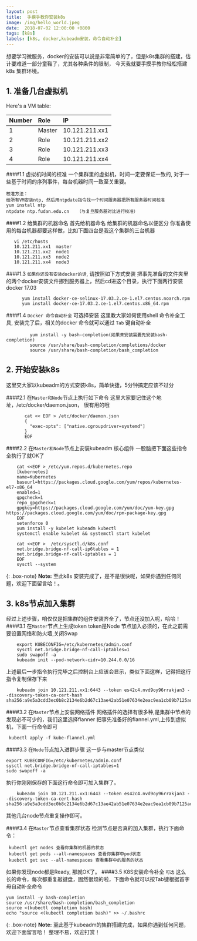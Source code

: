 ```yaml
---
layout: post
title:  手摸手教你安装k8s
image: /img/hello_world.jpeg
date:  2018-07-02 12:00:00 +0800  
tags: [k8s]
labels: [k8s, docker,kubeadm安装，命令自动补全]
---
```

想要学习微服务，docker的安装可以说是非常简单的了，但是k8s集群的搭建，估计要难道一部分童鞋了，尤其各种条件的限制，
今天我就要手摸手教你轻松搭建k8s 集群环境。

## 1. 准备几台虚拟机
Here's a VM table:

| Number | Role | IP |
| :------ |:--- | :--- |
| 1 | Master | 10.121.211.xx1 |
| 2 | Role | 10.121.211.xx2 |
| 3 | Role | 10.121.211.xx3 |
| 4 | Role | 10.121.211.xx4 |

####1.1 虚拟机时间的校准
  一个集群里的虚拟机，时间一定要保证一致的, 对于一些基于时间的序列事件，每台机器时间一致至关重要。  
  
  ~~~
  校准方法： 
  给所有VM安装ntp, 然后用ntpdate指令找一个时间服务器把所有服务器时间校准
  yum install ntp
  ntpdate ntp.fudan.edu.cn   （与复旦服务器对比进行校准）
  ~~~
####1.2 给集群的机器命名
  首先给机器命名 给集群的机器命名以便区分 你准备使用的每台机器都要这样做，比如下面四台是我这个集群的三台机器

~~~
   vi /etc/hosts
   10.121.211.xx1  master
   10.121.211.xx2  node1
   10.121.211.xx3  node2
   10.121.211.xx4  node3
~~~ 

####1.3 `如果你还没有安装docker的话`, 请按照如下方式安装
   把事先准备的文件夹里的两个docker安装文件挪到服务器上，然后cd进这个目录，执行下面两行安装docker 17.03
~~~
      yum install docker-ce-selinux-17.03.2.ce-1.el7.centos.noarch.rpm
      yum install docker-ce-17.03.2.ce-1.el7.centos.x86_64.rpm
~~~ 
   
####1.4 `Docker 命令自动补全` 可选择安装
   这里教大家如何使用shell 命令补全工具, 安装完了后，相关的docker 命令就可以通过 `Tab` 键自动补全
~~~
         yum install -y bash-completion(如果未安装需要先安装bash-completion)
         source /usr/share/bash-completion/completions/docker
         source /usr/share/bash-completion/bash_completion
~~~ 
## 2. 开始安装k8s
   这里交大家以kubeadm的方式安装k8s，简单快捷，5分钟搞定应该不过分     
   
####2.1  在`Master和Node`节点上执行如下命令
    这里大家要记住这个地址，/etc/docker/daemon.json， 很有用的哦
~~~
       cat << EOF > /etc/docker/daemon.json
       {
         "exec-opts": ["native.cgroupdriver=systemd"]
       }
       EOF
~~~ 
     
####2.2  在`Master和Node`节点上安装kubeadm 核心组件
   一股脑把下面这些指令全执行了就OK了

~~~
    cat <<EOF > /etc/yum.repos.d/kubernetes.repo
    [kubernetes]
    name=Kubernetes
    baseurl=https://packages.cloud.google.com/yum/repos/kubernetes-el7-x86_64
    enabled=1
    gpgcheck=1
    repo_gpgcheck=1
    gpgkey=https://packages.cloud.google.com/yum/doc/yum-key.gpg https://packages.cloud.google.com/yum/doc/rpm-package-key.gpg
    EOF
    setenforce 0
    yum install -y kubelet kubeadm kubectl
    systemctl enable kubelet && systemctl start kubelet
    
    cat <<EOF >  /etc/sysctl.d/k8s.conf
    net.bridge.bridge-nf-call-ip6tables = 1
    net.bridge.bridge-nf-call-iptables = 1
    EOF
    sysctl --system
~~~ 
   {: .box-note}
   **Note:** 至此k8s 安装完成了，是不是很快呢，如果你遇到任何问题，欢迎下面留言哈！。
   
## 3. k8s节点加入集群
   经过上述步骤，咱仅仅是把集群的组件安装齐全了，节点还没加入呢，哈哈！
####3.1  在`Master`节点上生成token
   token是Node 节点加入必须的，在此之前需要设置网络和防火墙,关闭Swap
~~~
    export KUBECONFIG=/etc/kubernetes/admin.conf
    sysctl net.bridge.bridge-nf-call-iptables=1
    sudo swapoff -a
    kubeadm init --pod-network-cidr=10.244.0.0/16
~~~
      
   上述最后一步指令执行完毕之后控制台上应该会显示，类似下面这样，记得把这行指令复制保存下来 
~~~
    kubeadm join 10.121.211.xx1:6443 --token es42c4.nvd9oy96rrakjan3 --discovery-token-ca-cert-hash sha256:a9e5a3cdd3ec0b8c2134e6b2d67c13ae42ab51e07634e2eac9ea1cb09b7125ad
~~~  
     
####3.2  在`Master`节点上安装网络插件
   网络插件的选择有很多种,是集群中节点的发现必不可少的，我们这里选择flanner
   把事先准备好的flannel.yml,上传到虚拟机，下面一行命令即可
~~~
 kubectl apply -f kube-flannel.yml
~~~
####3.3  在`Node`节点加入进群步骤
   这一步与master节点类似
 ~~~
export KUBECONFIG=/etc/kubernetes/admin.conf
sysctl net.bridge.bridge-nf-call-iptables=1
sudo swapoff -a
 ~~~   
   执行你刚刚保存的下面这行命令即可加入集群了。
 ~~~
     kubeadm join 10.121.211.xx1:6443 --token es42c4.nvd9oy96rrakjan3 --discovery-token-ca-cert-hash sha256:a9e5a3cdd3ec0b8c2134e6b2d67c13ae42ab51e07634e2eac9ea1cb09b7125ad
 ~~~  
 其他几台node节点重复操作即可。

####3.4  在`Master`节点查看集群状态
   检测节点是否真的加入集群，执行下面命令：
~~~   
 kubectl get nodes 查看你集群的机器的状态
 kubectl get pods --all-namespaces 查看你集群中pod状态
 kuebctl get svc --all-namespaces 查看集群中的服务的状态
~~~
  如果你发现node都是Ready, 那就OK了。
####3.5  K8S安装命令补全 `可选`
  这么长的命令，每次都重复敲键盘，固然很烦的啦，下面命令就可以按Tab键根据首字母自动补全命令
~~~   
yum install -y bash-completion
source /usr/share/bash-completion/bash_completion
source <(kubectl completion bash)
echo "source <(kubectl completion bash)" >> ~/.bashrc
~~~ 
 {: .box-note}
 **Note:** 至此基于kubeadm的集群搭建完成，如果你遇到任何问题，欢迎下面留言哈！ 整理不易，欢迎打赏！
